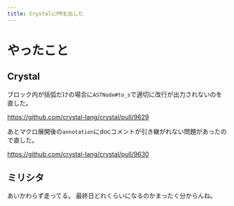 ```yaml
---
title: CrystalにPRを出した
---
```


# やったこと

## Crystal

ブロック内が括弧だけの場合に`ASTNode#to_s`で適切に改行が出力されないのを直した。

<https://github.com/crystal-lang/crystal/pull/9629>

あとマクロ展開後の`annotation`にdocコメントが引き継がれない問題があったので直した。

<https://github.com/crystal-lang/crystal/pull/9630>

## ミリシタ

あいかわらず走ってる。
最終日どれくらいになるのかまったく分からんね。
